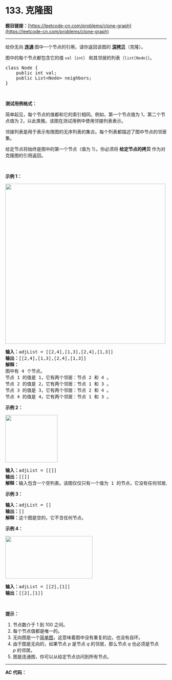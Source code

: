 # 133. 克隆图

**题目链接：**[https://leetcode-cn.com/problems/clone-graph](https://leetcode-cn.com/problems/clone-graph)

---

<div class="content__1Y2H">
 <div class="notranslate">
  <p>给你无向&nbsp;<strong><a href="https://baike.baidu.com/item/连通图/6460995?fr=aladdin">连通</a>&nbsp;</strong>图中一个节点的引用，请你返回该图的&nbsp;<a href="https://baike.baidu.com/item/深拷贝/22785317?fr=aladdin"><strong>深拷贝</strong></a>（克隆）。</p> 
  <p>图中的每个节点都包含它的值 <code>val</code>（<code>int</code>） 和其邻居的列表（<code>list[Node]</code>）。</p> 
  <pre class="language-text">class Node {
    public int val;
    public List&lt;Node&gt; neighbors;
}</pre> 
  <p>&nbsp;</p> 
  <p><strong>测试用例格式：</strong></p> 
  <p>简单起见，每个节点的值都和它的索引相同。例如，第一个节点值为 1，第二个节点值为 2，以此类推。该图在测试用例中使用邻接列表表示。</p> 
  <p>邻接列表是用于表示有限图的无序列表的集合。每个列表都描述了图中节点的邻居集。</p> 
  <p>给定节点将始终是图中的第一个节点（值为 1）。你必须将&nbsp;<strong>给定节点的拷贝&nbsp;</strong>作为对克隆图的引用返回。</p> 
  <p>&nbsp;</p> 
  <p><strong>示例 1：</strong></p> 
  <p><img style="height: 500px; width: 500px;" src="/aliyun-lc-upload/uploads/2020/02/01/133_clone_graph_question.png" alt=""></p> 
  <pre class="language-text"><strong>输入：</strong>adjList = [[2,4],[1,3],[2,4],[1,3]]
<strong>输出：</strong>[[2,4],[1,3],[2,4],[1,3]]
<strong>解释：
</strong>图中有 4 个节点。
节点 1 的值是 1，它有两个邻居：节点 2 和 4 。
节点 2 的值是 2，它有两个邻居：节点 1 和 3 。
节点 3 的值是 3，它有两个邻居：节点 2 和 4 。
节点 4 的值是 4，它有两个邻居：节点 1 和 3 。
</pre> 
  <p><strong>示例 2：</strong></p> 
  <p><img style="height: 148px; width: 163px;" src="/aliyun-lc-upload/uploads/2020/02/01/graph.png" alt=""></p> 
  <pre class="language-text"><strong>输入：</strong>adjList = [[]]
<strong>输出：</strong>[[]]
<strong>解释：</strong>输入包含一个空列表。该图仅仅只有一个值为 1 的节点，它没有任何邻居。
</pre> 
  <p><strong>示例 3：</strong></p> 
  <pre class="language-text"><strong>输入：</strong>adjList = []
<strong>输出：</strong>[]
<strong>解释：</strong>这个图是空的，它不含任何节点。
</pre> 
  <p><strong>示例 4：</strong></p> 
  <p><img style="height: 133px; width: 272px;" src="/aliyun-lc-upload/uploads/2020/02/01/graph-1.png" alt=""></p> 
  <pre class="language-text"><strong>输入：</strong>adjList = [[2],[1]]
<strong>输出：</strong>[[2],[1]]</pre> 
  <p>&nbsp;</p> 
  <p><strong>提示：</strong></p> 
  <ol> 
   <li>节点数介于 1 到 100 之间。</li> 
   <li>每个节点值都是唯一的。</li> 
   <li>无向图是一个<a href="https://baike.baidu.com/item/简单图/1680528?fr=aladdin">简单图</a>，这意味着图中没有重复的边，也没有自环。</li> 
   <li>由于图是无向的，如果节点 <em>p</em> 是节点 <em>q</em> 的邻居，那么节点 <em>q</em> 也必须是节点 <em>p</em>&nbsp;的邻居。</li> 
   <li>图是连通图，你可以从给定节点访问到所有节点。</li> 
  </ol> 
 </div>
</div>

---

**AC 代码：**

```java

```